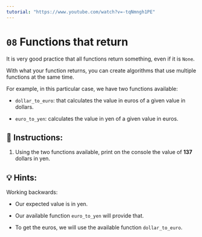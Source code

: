 ```yaml
---
tutorial: "https://www.youtube.com/watch?v=-tqNmngh1PE"
---
```


# `08` Functions that return

It is very good practice that all functions return something, even if it is `None`. 

With what your function returns, you can create algorithms that use multiple functions at the same time.

For example, in this particular case, we have two functions available:

+ `dollar_to_euro`: that calculates the value in euros of a given value in dollars.

+ `euro_to_yen`: calculates the value in yen of a given value in euros.

## 📝 Instructions:

1. Using the two functions available, print on the console the value of **137** dollars in yen.

## 💡 Hints:

Working backwards:

- Our expected value is in yen. 

- Our available function `euro_to_yen` will provide that.

- To get the euros, we will use the available function `dollar_to_euro`.
